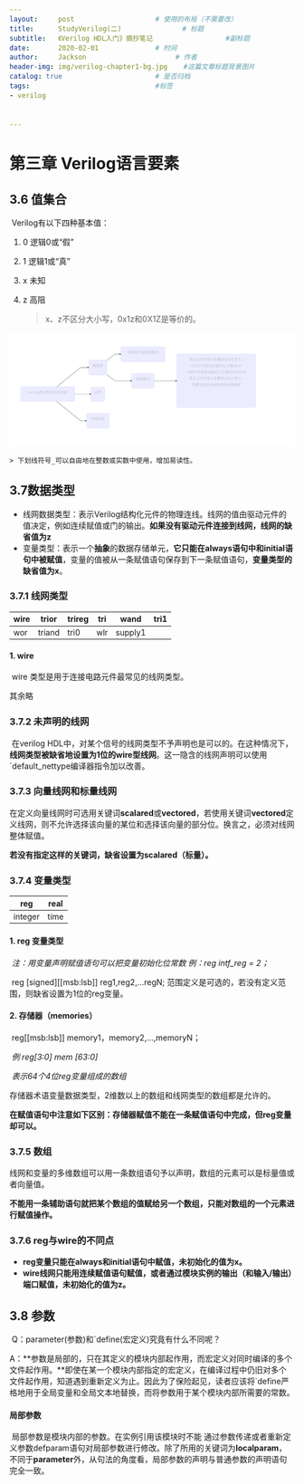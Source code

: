 ```yaml
---
layout:     post                    # 使用的布局（不需要改）
title:      StudyVerilog(二)               # 标题 
subtitle:   《Verilog HDL入门》摘抄笔记					 #副标题
date:       2020-02-01              # 时间
author:     Jackson                      # 作者
header-img: img/verilog-chapter1-bg.jpg    #这篇文章标题背景图片
catalog: true                       # 是否归档
tags:                               #标签
- verilog


---
```


# 第三章 Verilog语言要素

## 3.6 值集合

​	Verilog有以下四种基本值：

   1. 0	逻辑0或“假”

   2. 1    逻辑1或“真”

   3. x    未知

   4. z     高阻

      >  x、z不区分大小写，0x1z和0X1Z是等价的。

![1580616231048](../img/verilogConstant.png)

	> 下划线符号_可以自由地在整数或实数中使用，增加易读性。

## 3.7数据类型

* 线网数据类型：表示Verilog结构化元件的物理连线。线网的值由驱动元件的值决定，例如连续赋值或门的输出。**如果没有驱动元件连接到线网，线网的缺省值为z**
* 变量类型：表示一个**抽象**的数据存储单元，**它只能在always语句中和initial语句中被赋值**，变量的值被从一条赋值语句保存到下一条赋值语句，**变量类型的缺省值为x**。

### 3.7.1 线网类型

| wire | trior  | trireg | tri  | wand    | tri1 |
| ---- | ------ | ------ | ---- | ------- | ---- |
| wor  | triand | tri0   | wlr  | supply1 |      |

#### 1. wire

​	wire 类型是用于连接电路元件最常见的线网类型。

其余略

### 3.7.2 未声明的线网

​	在verilog HDL中，对某个信号的线网类型不予声明也是可以的。在这种情况下，**线网类型被缺省地设置为1位的wire型线网**。这一隐含的线网声明可以使用`default_nettype编译器指令加以改善。

### 3.7.3 向量线网和标量线网

​	在定义向量线网时可选用关键词**scalared**或**vectored**，若使用关键词**vectored**定义线网，则不允许选择该向量的某位和选择该向量的部分位。换言之，必须对线网整体赋值。

​	**若没有指定这样的关键词，缺省设置为scalared（标量）。**

### 3.7.4 变量类型

| reg     | real |
| ------- | ---- |
| integer | time |

#### 1. reg 变量类型

​	*注：用变量声明赋值语句可以把变量初始化位常数	例：reg  intf_reg = 2；*

​	reg \[signed][[msb:lsb]] reg1,reg2,...regN;		范围定义是可选的，若没有定义范围，则缺省设置为1位的reg变量。

#### 2. 存储器（memories）

​	reg[[msb:lsb]] memory1，memory2,...,memoryN；

​	*例 reg[3:0] mem [63:0]*

​	*表示64个4位reg变量组成的数组*

​	存储器术语变量数据类型，2维数以上的数组和线网类型的数组都是允许的。

​	**在赋值语句中注意如下区别：存储器赋值不能在一条赋值语句中完成，但reg变量却可以。**

### 3.7.5 数组

​	线网和变量的多维数组可以用一条数组语句予以声明，数组的元素可以是标量值或者向量值。

​	**不能用一条辅助语句就把某个数组的值赋给另一个数组，只能对数组的一个元素进行赋值操作。**

### 3.7.6 **reg与wire的不同点**

* **reg变量只能在always和initial语句中赋值，未初始化的值为x。**
* **wire线网只能用连续赋值语句赋值，或者通过模块实例的输出（和输入/输出）端口赋值，未初始化的值为z。**

## 3.8 参数

​	Q：parameter(参数)和`define(宏定义)究竟有什么不同呢？

​	A：**参数是局部的，只在其定义的模块内部起作用，而宏定义对同时编译的多个文件起作用。**即使在某一个模块内部指定的宏定义，在编译过程中仍旧对多个文件起作用，知道遇到重新定义为止。因此为了保险起见，读者应该将`define严格地用于全局变量和全局文本地替换，而将参数用于某个模块内部所需要的常数。

#### 局部参数

​	局部参数是模块内部的参数。在实例引用该模块时不能 通过参数传递或者重新定义参数defparam语句对局部参数进行修改。除了所用的关键词为**localparam**，不同于**parameter**外，从句法的角度看，局部参数的声明与普通参数的声明语句完全一致。
